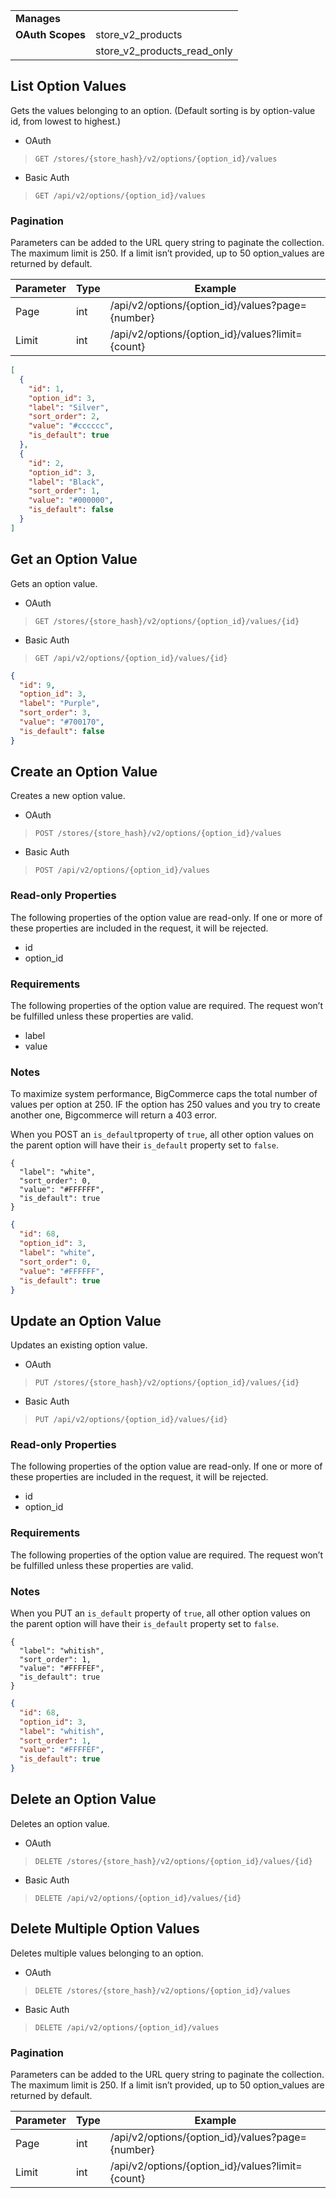 |||
|---|---|
| **Manages** |
| **OAuth Scopes** | store_v2_products
||store_v2_products_read_only

## <span class="jumptarget"> List Option Values </span>

Gets the values belonging to an option. (Default sorting is by option-value id, from lowest to highest.)

*   OAuth
>`GET /stores/{store_hash}/v2/options/{option_id}/values`
*   Basic Auth
>`GET /api/v2/options/{option_id}/values`

### <span class="jumptarget"> Pagination </span>

Parameters can be added to the URL query string to paginate the collection. The maximum limit is 250. If a limit isn’t provided, up to 50 option_values are returned by default.

| Parameter | Type | Example |
| --- | --- | --- |
| Page | int | /api/v2/options/{option_id}/values?page={number} |
| Limit | int | /api/v2/options/{option_id}/values?limit={count} |

```json
[
  {
    "id": 1,
    "option_id": 3,
    "label": "Silver",
    "sort_order": 2,
    "value": "#cccccc",
    "is_default": true
  },
  {
    "id": 2,
    "option_id": 3,
    "label": "Black",
    "sort_order": 1,
    "value": "#000000",
    "is_default": false
  }
]
```

## <span class="jumptarget"> Get an Option Value </span>

Gets an option value.

*   OAuth
>`GET /stores/{store_hash}/v2/options/{option_id}/values/{id}`
*   Basic Auth
>`GET /api/v2/options/{option_id}/values/{id}`

```json
{
  "id": 9,
  "option_id": 3,
  "label": "Purple",
  "sort_order": 3,
  "value": "#700170",
  "is_default": false
}
```

## <span class="jumptarget"> Create an Option Value </span>

Creates a new option value.

*   OAuth
>`POST /stores/{store_hash}/v2/options/{option_id}/values`
*   Basic Auth
>`POST /api/v2/options/{option_id}/values`

### <span class="jumptarget"> Read-only Properties </span>

The following properties of the option value are read-only. If one or more of these properties are included in the request, it will be rejected.

*   id
*   option_id

### <span class="jumptarget"> Requirements </span>

The following properties of the option value are required. The request won’t be fulfilled unless these properties are valid.

*   label
*   value

### <span class="jumptarget"> Notes </span>

To maximize system performance, BigCommerce caps the total number of values per option at 250. IF the option has 250 values and you try to create another one, Bigcommerce will return a 403 error.

When you POST an `is_default`property of `true`, all other option values on the parent option will have their `is_default` property set to `false`.

```curl
{
  "label": "white",
  "sort_order": 0,
  "value": "#FFFFFF",
  "is_default": true
}
```

```json
{
  "id": 68,
  "option_id": 3,
  "label": "white",
  "sort_order": 0,
  "value": "#FFFFFF",
  "is_default": true
}
```

## <span class="jumptarget"> Update an Option Value </span>

Updates an existing option value.

*   OAuth
>`PUT /stores/{store_hash}/v2/options/{option_id}/values/{id}`
*   Basic Auth
>`PUT /api/v2/options/{option_id}/values/{id}`

### <span class="jumptarget"> Read-only Properties

The following properties of the option value are read-only. If one or more of these properties are included in the request, it will be rejected.

*   id
*   option_id

### <span class="jumptarget"> Requirements </span>

The following properties of the option value are required. The request won’t be fulfilled unless these properties are valid.

### <span class="jumptarget"> Notes

When you PUT an `is_default` property of `true`, all other option values on the parent option will have their `is_default` property set to `false`.

```curl
{
  "label": "whitish",
  "sort_order": 1,
  "value": "#FFFFEF",
  "is_default": true
}
```

```json
{
  "id": 68,
  "option_id": 3,
  "label": "whitish",
  "sort_order": 1,
  "value": "#FFFFEF",
  "is_default": true
}
```

## <span class="jumptarget"> Delete an Option Value </span>

Deletes an option value.

*   OAuth
>`DELETE /stores/{store_hash}/v2/options/{option_id}/values/{id}`
*   Basic Auth
>`DELETE /api/v2/options/{option_id}/values/{id}`

## <span class="jumptarget"> Delete Multiple Option Values </span>

Deletes multiple values belonging to an option.

*   OAuth
>`DELETE /stores/{store_hash}/v2/options/{option_id}/values`
*   Basic Auth
>`DELETE /api/v2/options/{option_id}/values`

### <span class="jumptarget"> Pagination </span>

Parameters can be added to the URL query string to paginate the collection. The maximum limit is 250. If a limit isn’t provided, up to 50 option_values are returned by default.

| Parameter | Type | Example |
| --- | --- | --- |
| Page | int | /api/v2/options/{option_id}/values?page={number} |
| Limit | int | /api/v2/options/{option_id}/values?limit={count} |
